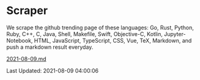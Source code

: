 # Scraper

We scrape the github trending page of these languages: Go, Rust, Python, Ruby, C++, C, Java, Shell, Makefile, Swift, Objective-C, Kotlin, Jupyter-Notebook, HTML, JavaScript, TypeScript, CSS, Vue, TeX, Markdown, and push a markdown result everyday.

[2021-08-09.md](https://github.com/yangwenmai/github-trending-backup/blob/master/2021-08-09.md)

Last Updated: 2021-08-09 04:00:06